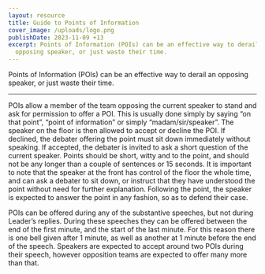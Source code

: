 ```yaml
---
layout: resource
title: Guide to Points of Information
cover_image: /uploads/logo.png
publishDate: 2023-11-09 +13
excerpt: Points of Information (POIs) can be an effective way to derail an
  opposing speaker, or just waste their time.
---
```

Points of Information (POIs) can be an effective way to derail an opposing speaker, or just waste their time.

___

POIs allow a member of the team opposing the current speaker  to stand and ask for permission to offer a POI. This is usually done  simply by saying “on that point”, “point of information” or simply  “madam/sir/speaker”. The speaker on the floor is then allowed to accept or decline the POI. If declined, the debater offering the point must sit  down immediately without speaking. If accepted, the debater is invited  to ask a short question of the current speaker. Points should be short, witty and to the point, and should not be any longer than a couple of sentences or 15 seconds. It is important to note that the speaker at the  front has control of the floor the whole time, and can ask a debater to sit down, or instruct that they have understood the point without need  for further explanation. Following the point, the speaker is expected to  answer the point in any fashion, so as to defend their case.

POIs can be offered during any of the substantive speeches, but not during Leader’s replies. During these speeches they can be offered between the end of the first minute, and the start of the last minute. For this reason there is one bell given after 1 minute, as well as another at 1 minute before the end of the speech. Speakers are expected to accept around two POIs during their speech, however opposition teams are expected to offer many more than that.
